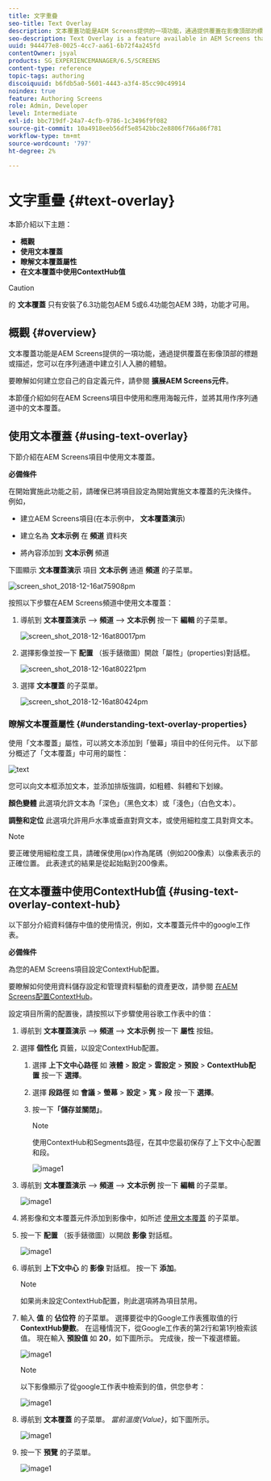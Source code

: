 ```yaml
---
title: 文字重疊
seo-title: Text Overlay
description: 文本覆蓋功能是AEM Screens提供的一項功能，通過提供覆蓋在影像頂部的標題或描述，您可以在序列通道中建立引人入勝的體驗。 請按照此頁瞭解詳細資訊。
seo-description: Text Overlay is a feature available in AEM Screens that allows you to create a compelling experience in a Sequence Channel by providing a title or a description overlaid on top of an image. Follow this page to learn more.
uuid: 944477e8-0025-4cc7-aa61-6b72f4a245fd
contentOwner: jsyal
products: SG_EXPERIENCEMANAGER/6.5/SCREENS
content-type: reference
topic-tags: authoring
discoiquuid: b6fdb5a0-5601-4443-a3f4-85cc90c49914
noindex: true
feature: Authoring Screens
role: Admin, Developer
level: Intermediate
exl-id: bbc719df-24a7-4cfb-9786-1c3496f9f082
source-git-commit: 10a4918eeb56df5e8542bbc2e8806f766a86f781
workflow-type: tm+mt
source-wordcount: '797'
ht-degree: 2%

---
```


# 文字重疊 {#text-overlay}

本節介紹以下主題：

* **概觀**
* **使用文本覆蓋**
* **瞭解文本覆蓋屬性**
* **在文本覆蓋中使用ContextHub值**

>[!CAUTION]
>
>的 **文本覆蓋** 只有安裝了6.3功能包AEM 5或6.4功能包AEM 3時，功能才可用。

## 概觀 {#overview}

文本覆蓋功能是AEM Screens提供的一項功能，通過提供覆蓋在影像頂部的標題或描述，您可以在序列通道中建立引人入勝的體驗。

要瞭解如何建立您自己的自定義元件，請參閱 **擴展AEM Screens元件**。

本節僅介紹如何在AEM Screens項目中使用和應用海報元件，並將其用作序列通道中的文本覆蓋。

## 使用文本覆蓋 {#using-text-overlay}

下節介紹在AEM Screens項目中使用文本覆蓋。

**必備條件**

在開始實施此功能之前，請確保已將項目設定為開始實施文本覆蓋的先決條件。 例如，

* 建立AEM Screens項目(在本示例中， **文本覆蓋演示**)

* 建立名為 **文本示例** 在 **頻道** 資料夾

* 將內容添加到 **文本示例** 頻道

下圖顯示 **文本覆蓋演示** 項目 **文本示例** 通道 **頻道** 的子菜單。

![screen_shot_2018-12-16at75908pm](assets/screen_shot_2018-12-16at75908pm.png)

按照以下步驟在AEM Screens頻道中使用文本覆蓋：

1. 導航到 **文本覆蓋演示** —> **頻道** —> **文本示例** 按一下 **編輯** 的子菜單。

   ![screen_shot_2018-12-16at80017pm](assets/screen_shot_2018-12-16at80017pm.png)

1. 選擇影像並按一下 **配置** （扳手錶徵圖）開啟「屬性」(properties)對話框。

   ![screen_shot_2018-12-16at80221pm](assets/screen_shot_2018-12-16at80221pm.png)

1. 選擇 **文本覆蓋** 的子菜單。

   ![screen_shot_2018-12-16at80424pm](assets/screen_shot_2018-12-16at80424pm.png)

### 瞭解文本覆蓋屬性 {#understanding-text-overlay-properties}

使用「文本覆蓋」屬性，可以將文本添加到「螢幕」項目中的任何元件。 以下部分概述了「文本覆蓋」中可用的屬性：

![text](assets/text.gif)

您可以向文本框添加文本，並添加排版強調，如粗體、斜體和下划線。

**顏色變體** 此選項允許文本為「深色」（黑色文本）或「淺色」（白色文本）。

**調整和定位** 此選項允許用戶水準或垂直對齊文本，或使用細粒度工具對齊文本。

>[!NOTE]
>
>要正確使用細粒度工具，請確保使用(px)作為尾碼（例如200像素）以像素表示的正確位置。 此表達式的結果是從起始點到200像素。

## 在文本覆蓋中使用ContextHub值 {#using-text-overlay-context-hub}

以下部分介紹資料儲存中值的使用情況，例如，文本覆蓋元件中的google工作表。

**必備條件**

為您的AEM Screens項目設定ContextHub配置。

要瞭解如何使用資料儲存設定和管理資料驅動的資產更改，請參閱 [在AEM Screens配置ContextHub](https://experienceleague.adobe.com/docs/experience-manager-screens/user-guide/developing/configuring-context-hub.html)。

設定項目所需的配置後，請按照以下步驟使用谷歌工作表中的值：

1. 導航到 **文本覆蓋演示** —> **頻道** —> **文本示例** 按一下 **屬性** 按鈕。

1. 選擇 **個性化** 頁籤，以設定ContextHub配置。

   1. 選擇 **上下文中心路徑** 如 **液體** > **設定** > **雲設定** > **預設** > **ContextHub配置** 按一下 **選擇**。

   1. 選擇 **段路徑** 如 **會議** > **螢幕** > **設定** > **寬** > **段** 按一下 **選擇**。

   1. 按一下&#x200B;**「儲存並關閉」**。

      >[!NOTE]
      >
      >使用ContextHub和Segments路徑，在其中您最初保存了上下文中心配置和段。

      ![image1](/help/user-guide/assets/text-overlay/text-overlay8.png)

1. 導航到 **文本覆蓋演示** —> **頻道** —> **文本示例** 按一下 **編輯** 的子菜單。

   ![image1](/help/user-guide/assets/text-overlay/text-overlay1.png)

1. 將影像和文本覆蓋元件添加到影像中，如所述 [使用文本覆蓋](/help/user-guide/text-overlay.md#using-text-overlay) 的子菜單。

1. 按一下 **配置** （扳手錶徵圖）以開啟 **影像** 對話框。

   ![image1](/help/user-guide/assets/text-overlay/text-overlay4.png)

1. 導航到 **上下文中心** 的 **影像** 對話框。 按一下 **添加**。

   >[!NOTE]
   >如果尚未設定ContextHub配置，則此選項將為項目禁用。

1. 輸入 **值** 的 **佔位符** 的子菜單。 選擇要從中的Google工作表獲取值的行 **ContextHub變數**。 在這種情況下，從Google工作表的第2行和第1列檢索該值。 現在輸入 **預設值** 如 **20**，如下圖所示。 完成後，按一下複選標籤。

   ![image1](/help/user-guide/assets/text-overlay/text-overlay5.png)

   >[!NOTE]
   >以下影像顯示了從google工作表中檢索到的值，供您參考：

   ![image1](/help/user-guide/assets/text-overlay/text-overlay6.png)

1. 導航到 **文本覆蓋** 的子菜單。 *當前溫度{Value}*，如下圖所示。

   ![image1](/help/user-guide/assets/text-overlay/text-overlay7.png)

1. 按一下 **預覽** 的子菜單。

   ![image1](/help/user-guide/assets/text-overlay/text-overlay10.png)
